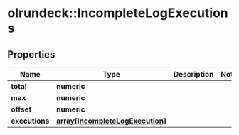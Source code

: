# olrundeck::IncompleteLogExecutions

## Properties
Name | Type | Description | Notes
------------ | ------------- | ------------- | -------------
**total** | **numeric** |  | 
**max** | **numeric** |  | 
**offset** | **numeric** |  | 
**executions** | [**array[IncompleteLogExecution]**](IncompleteLogExecution.md) |  | 


